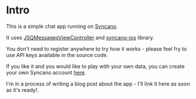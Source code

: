# Intro

This is a simple chat app running on [Syncano](http://www.syncano.com).

It uses [JSQMessagesViewController](https://github.com/jessesquires/JSQMessagesViewController/) and [syncano-ios](https://github.com/Syncano/syncano-ios) library.

You don't need to register anywhere to try how it works - please feel fry to use API keys available in the source code.

If you like it and you would like to play with your own data, you can create your own Syncano account [here](https://login.syncano.com/sign_up).

I'm in a process of writing a blog post about the app - I'll link it here as soon as it's ready!.
